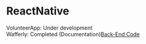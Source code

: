 # ReactNative  
VolunteerApp: Under development  
Wafferly: Completed (Documentation)[Back-End Code](https://github.com/njoodadel/PHP)
